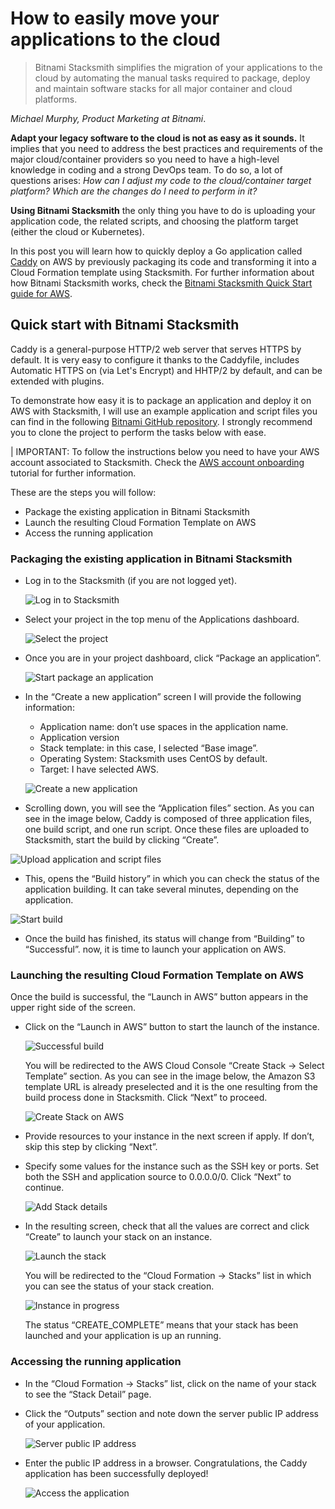 
# How to easily move your applications to the cloud

> Bitnami Stacksmith simplifies the migration of your applications to the cloud by automating the manual tasks required to package, deploy and maintain software stacks for all major container and cloud platforms. 

*Michael Murphy, Product Marketing at Bitnami*.

**Adapt your legacy software to the cloud is not as easy as it sounds.** It implies that you need to address the best practices and requirements of the major cloud/container providers so you need to have a high-level knowledge in coding and a strong DevOps team. To do so, a lot of questions arises: *How can I adjust my code to the cloud/container target platform? Which are the changes do I need to perform in it?*

**Using Bitnami Stacksmith** the only thing you have to do is uploading your application code, the related scripts, and choosing the platform target (either the cloud or Kubernetes). 

In this post you will learn how to quickly deploy a Go application called [Caddy](https://caddyserver.com/features) on AWS by previously packaging its code and transforming it into a Cloud Formation template using Stacksmith. For further information about how Bitnami Stacksmith works, check the [Bitnami Stacksmith Quick Start guide for AWS](https://beta.stacksmith.bitnami.com/support/quickstart-aws).

## Quick start with Bitnami Stacksmith

Caddy is a general-purpose HTTP/2 web server that serves HTTPS by default. It is very easy to configure it thanks to the Caddyfile, includes Automatic HTTPS on (via Let's Encrypt) and HHTP/2  by default, and can be extended with plugins.

To demonstrate how easy it is to package an application and deploy it on AWS with Stacksmith, I will use an example application and script files you can find in the following [Bitnami GitHub repository](https://github.com/bitnami/stacksmith-examples/tree/master/base-image/caddy). I strongly recommend you to clone the project to perform the tasks below with ease. 

| IMPORTANT: To follow the instructions below you need to have your AWS account associated to Stacksmith. Check the [AWS account onboarding](https://beta.stacksmith.bitnami.com/bitnami/aws-accounts/new) tutorial for further information.

These are the steps you will follow:

* Package the existing application in Bitnami Stacksmith
* Launch the resulting Cloud Formation Template on AWS
* Access the running application 

### Packaging the existing application in Bitnami Stacksmith

* Log in to the Stacksmith (if you are not logged yet).

  ![Log in to Stacksmith](./img/st-login.png)

* Select your project in the top menu of the Applications dashboard.

  ![Select the project](./img/st-select-project.png)

* Once you are in your project dashboard, click “Package an application”.

  ![Start package an application](./img/st-start-package.png)

* In the “Create a new application” screen I will provide the following information:
  * Application name: don’t use spaces in the application name.
  * Application version
  * Stack template: in this case, I selected “Base image”.
  * Operating System: Stacksmith uses CentOS by default.
  * Target: I have selected AWS.

  ![Create a new application](./img/st-create-app.png)

* Scrolling down, you will see the “Application files” section. As you can see in the image below, Caddy is composed of three application files, one build script, and one run script. Once these files are uploaded to Stacksmith, start the build by clicking “Create”.

![Upload application and script files](./img/st-application-files.png)

* This, opens the “Build history” in which you can check the status of the application building. It can take several minutes, depending on the application. 

![Start build](./img/st-building-package.png)

* Once the build has finished, its status will change from “Building” to “Successful”. now, it is time to launch your application on AWS.

### Launching the resulting Cloud Formation Template on AWS

Once the build is successful, the “Launch in AWS” button appears in the upper right side of the screen. 

* Click on the “Launch in AWS” button to start the launch of the instance. 

  ![Successful build](./img/st-build-success.png)

  You will be redirected to the AWS Cloud Console “Create Stack -> Select Template” section. As you can see in the image below, the Amazon S3 template URL is already preselected and it is the one resulting from the build process done in Stacksmith. Click “Next” to proceed.
  
  ![Create Stack on AWS](./img/aws-create-stack.png)

* Provide resources to your instance in the next screen if apply. If don’t, skip this step by clicking “Next”.
* Specify some values for the instance such as the SSH key or ports. Set both the SSH and application source to 0.0.0.0/0. Click “Next” to continue. 

  ![Add Stack details](./img/aws-specify-details.png)

* In the resulting screen, check that all the values are correct and click “Create” to launch your stack on an instance. 

  ![Launch the stack](./img/aws-launch-stack.png)

  You will be redirected to the “Cloud Formation -> Stacks” list in which you can see the status of your stack creation.

  ![Instance in progress](./img/aws-launch-instance-inprogress.png)

  The status “CREATE_COMPLETE” means that your stack has been launched and your application is up an running.

### Accessing the running application 

* In the “Cloud Formation -> Stacks” list, click on the name of your stack to see the “Stack Detail” page. 
* Click the “Outputs” section and note down the server public IP address of your application.

  ![Server public IP address](./img/aws-server-ip.png)

* Enter the public IP address in a browser. Congratulations, the Caddy application has been successfully deployed!

  ![Access the application](./img/aws-access-app.png)
